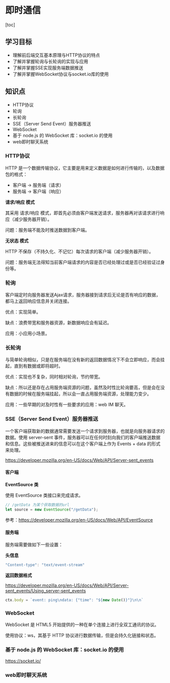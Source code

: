 # 即时通信

[toc]

## 学习目标

- 理解前后端交互基本原理与HTTP协议的特点
- 了解并掌握轮询与长轮询的实现与应用
- 了解并掌握SSE实现服务端数据推送
- 了解并掌握WebSocket协议与socket.io库的使用



## 知识点

- HTTP协议
- 轮询
- 长轮询
- SSE（Server Send Event）服务器推送
- WebSocket
- 基于 node.js 的 WebSocket 库：socket.io 的使用
- web即时聊天系统



### HTTP协议

HTTP 是一个数据传输协议，它主要是用来定义数据是如何进行传输的，以及数据包的格式：

- 客户端 -> 服务端（请求）
- 服务端 -> 客户端（响应）

**请求/响应 模式**

其采用 请求/响应 模式，即首先必须由客户端发送请求，服务器再对该请求进行响应（减少服务器开销）。

问题：服务端不能及时推送数据到客户端。

**无状态 模式**

HTTP 不保存（不持久化、不记忆）每次请求的客户端（减少服务器开销）。

问题：服务端无法得知当前客户端请求的内容是否已经处理过或是否已经验证过身份等。



### 轮询

客户端定时向服务器发送Ajax请求，服务器接到请求后无论是否有响应的数据，都马上返回响应信息并关闭连接。

优点：实现简单。

缺点：浪费带宽和服务器资源，新数据响应会有延迟。

应用：小应用小场景。



### 长轮询

与简单轮询相似，只是在服务端在没有新的返回数据情况下不会立即响应，而会挂起，直到有数据或即将超时。

优点：实现也不复杂，同时相对轮询，节约带宽。

缺点：所以还是存在占用服务端资源的问题，虽然及时性比轮询要高，但是会在没有数据的时候在服务端挂起，所以会一直占用服务端资源，处理能力变少。

应用：一些早期的对及时性有一些要求的应用：web IM 聊天。



### SSE（Server Send Event）服务器推送

一个客户端获取新的数据通常需要发送一个请求到服务器，也就是向服务器请求的数据。使用 server-sent 事件，服务器可以在任何时刻向我们的客户端推送数据和信息。这些被推送进来的信息可以在这个客户端上作为 Events + data 的形式来处理。

https://developer.mozilla.org/en-US/docs/Web/API/Server-sent_events

#### 客户端

**EventSource 类**

使用 EventSource 类接口来完成请求。

```js
// /getData 为某个获取数据的url
let source = new EventSource("/getData");
```

参考：https://developer.mozilla.org/en-US/docs/Web/API/EventSource

#### 服务端

服务端需要做如下一些设置：

**头信息**

```js
"Content-type": "text/event-stream"
```

**返回数据格式**

https://developer.mozilla.org/en-US/docs/Web/API/Server-sent_events/Using_server-sent_events

```js
ctx.body = `event: ping\ndata: {"time": "${new Date()}"}\n\n`
```



### WebSocket

WebSocket 是 HTML5 开始提供的一种在单个连接上进行全双工通讯的协议。

使用协议：ws，其基于 HTTP 协议进行数据传输，但是会持久化链接和状态。



### 基于 node.js 的 WebSocket 库：socket.io 的使用

https://socket.io/



### web即时聊天系统



